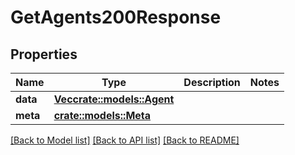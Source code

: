 # GetAgents200Response

## Properties

Name | Type | Description | Notes
------------ | ------------- | ------------- | -------------
**data** | [**Vec<crate::models::Agent>**](Agent.md) |  | 
**meta** | [**crate::models::Meta**](Meta.md) |  | 

[[Back to Model list]](../README.md#documentation-for-models) [[Back to API list]](../README.md#documentation-for-api-endpoints) [[Back to README]](../README.md)


